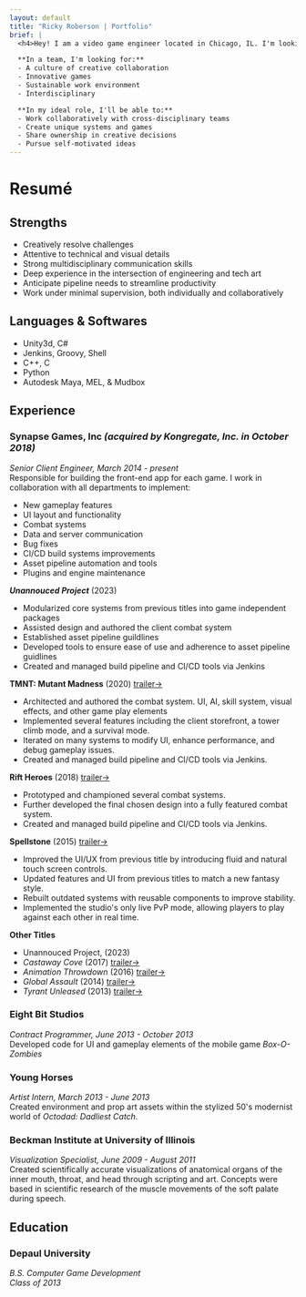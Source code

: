 ```yaml
---
layout: default
title: "Ricky Roberson | Portfolio"
brief: |
  <h4>Hey! I am a video game engineer located in Chicago, IL. I'm looking to work with a small team of great people to conceive of and build fun games.</h4>

  **In a team, I'm looking for:**
  - A culture of creative collaboration
  - Innovative games
  - Sustainable work environment
  - Interdisciplinary

  **In my ideal role, I'll be able to:**
  - Work collaboratively with cross-disciplinary teams
  - Create unique systems and games
  - Share ownership in creative decisions
  - Pursue self-motivated ideas
---
```


# Resumé

## Strengths

* Creatively resolve challenges
* Attentive to technical and visual details
* Strong multidisciplinary communication skills
* Deep experience in the intersection of engineering and tech art 
* Anticipate pipeline needs to streamline productivity
* Work under minimal supervision, both individually and collaboratively


## Languages & Softwares

* Unity3d, C#
* Jenkins, Groovy, Shell
* C++, C
* Python
* Autodesk Maya, MEL, & Mudbox

## Experience

### Synapse Games, Inc *(acquired by Kongregate, Inc. in October 2018)*

*Senior Client Engineer, March 2014 - present*<br>
Responsible for building the front-end app for each game. I work in collaboration with all departments to implement: 
  * New gameplay features
  * UI layout and functionality
  * Combat systems
  * Data and server communication
  * Bug fixes
  * CI/CD build systems improvements
  * Asset pipeline automation and tools
  * Plugins and engine maintenance

***Unannouced Project*** (2023)
  * Modularized core systems from previous titles into game independent packages
  * Assisted design and authored the client combat system
  * Established asset pipeline guildlines
  * Developed tools to ensure ease of use and adherence to asset pipeline guidlines
  * Created and managed build pipeline and CI/CD tools via Jenkins

**TMNT: Mutant Madness** (2020) [trailer&rarr;](https://www.youtube.com/watch?v=abf4_cTto00)<br>
  * Architected and authored the combat system. UI, AI, skill system, visual effects, and other game play elements
  * Implemented several features including the client storefront, a tower climb mode, and a survival mode.
  * Iterated on many systems to modify UI, enhance performance, and debug gameplay issues.
  * Created and managed build pipeline and CI/CD tools via Jenkins.

**Rift Heroes** (2018) [trailer&rarr;](https://www.youtube.com/watch?v=vLtrtsnP77A)<br>
  * Prototyped and championed several combat systems. 
  * Further developed the final chosen design into a fully featured combat system.
  * Created and managed build pipeline and CI/CD tools via Jenkins.

**Spellstone** (2015) [trailer&rarr;](https://www.youtube.com/watch?v=-RbpLFSfie4)<br>
  * Improved the UI/UX from previous title by introducing fluid and natural touch screen controls.
  * Updated features and UI from previous titles to match a new fantasy style.
  * Rebuilt outdated systems with reusable components to improve stability.
  * Implemented the studio's only live PvP mode, allowing players to play against each other in real time.

**Other Titles**<br>
  * Unannouced Project, (2023)<br>
  * *Castaway Cove* (2017) [trailer&rarr;](https://www.youtube.com/watch?v=vSJknYiFBAo)
  * *Animation Throwdown* (2016) [trailer&rarr;](https://www.youtube.com/watch?v=q1y38Yw_Rbo)
  * *Global Assault* (2014) [trailer&rarr;](https://www.youtube.com/watch?v=dypCdF9AoBM)
  * *Tyrant Unleased* (2013) [trailer&rarr;](https://www.youtube.com/watch?v=MZZ7889zT_k)

### Eight Bit Studios
*Contract Programmer, June 2013 - October 2013*<br>
Developed code for UI and gameplay elements of the mobile game *Box-O-Zombies*<br>

### Young Horses
*Artist Intern, March 2013 - June 2013*<br>
Created environment and prop art assets within the stylized 50's modernist world of *Octodad: Dadliest Catch.*<br>

### Beckman Institute at University of Illinois
*Visualization Specialist, June 2009 - August 2011*<br>
Created scientifically accurate visualizations of anatomical organs of the inner mouth, throat, and head through scripting and art. Concepts were based in scientific research of the muscle movements of the soft palate during speech.<br>

## Education

### Depaul University

*B.S. Computer Game Development<br> Class of 2013*

